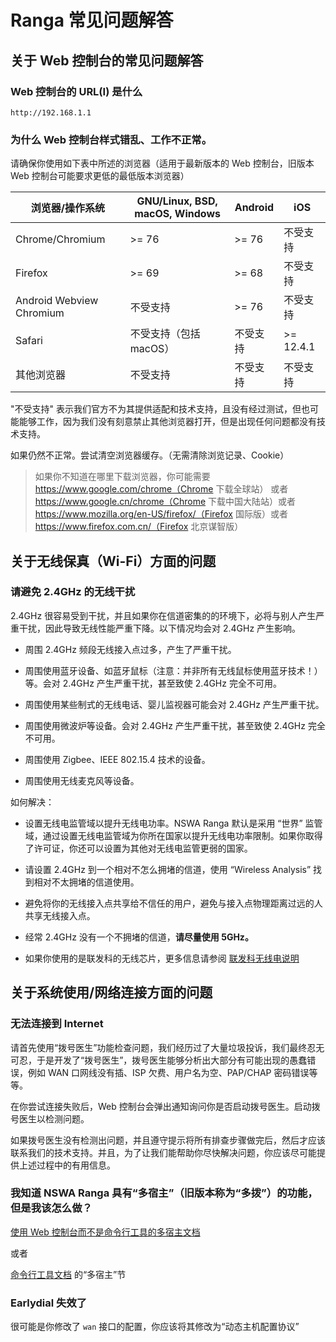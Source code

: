 # Ranga 常见问题解答

## 关于 Web 控制台的常见问题解答

### Web 控制台的 URL(I) 是什么

```
http://192.168.1.1
```

### 为什么 Web 控制台样式错乱、工作不正常。

请确保你使用如下表中所述的浏览器（适用于最新版本的 Web 控制台，旧版本 Web 控制台可能要求更低的最低版本浏览器）

浏览器/操作系统|GNU/Linux, BSD, macOS, Windows|Android|iOS
-|-|-|-
Chrome/Chromium|>= 76|>= 76|不受支持
Firefox|>= 69|>= 68|不受支持
Android Webview Chromium|不受支持|>= 76|不受支持
Safari|不受支持（包括 macOS）|不受支持|>= 12.4.1
其他浏览器|不受支持|不受支持|不受支持

"不受支持" 表示我们官方不为其提供适配和技术支持，且没有经过测试，但也可能能够工作，因为我们没有刻意禁止其他浏览器打开，但是出现任何问题都没有技术支持。

如果仍然不正常。尝试清空浏览器缓存。（无需清除浏览记录、Cookie）

> 如果你不知道在哪里下载浏览器，你可能需要 https://www.google.com/chrome（Chrome 下载全球站） 或者 https://www.google.cn/chrome（Chrome 下载中国大陆站）或者 https://www.mozilla.org/en-US/firefox/（Firefox 国际版）或者 https://www.firefox.com.cn/（Firefox 北京谋智版）

## 关于无线保真（Wi-Fi）方面的问题

### 请避免 2.4GHz 的无线干扰

2.4GHz 很容易受到干扰，并且如果你在信道密集的的环境下，必将与别人产生严重干扰，因此导致无线性能严重下降。以下情况均会对 2.4GHz 产生影响。

- 周围 2.4GHz 频段无线接入点过多，产生了严重干扰。

- 周围使用蓝牙设备、如蓝牙鼠标（注意：并非所有无线鼠标使用蓝牙技术！）等。会对 2.4GHz 产生严重干扰，甚至致使 2.4GHz 完全不可用。

- 周围使用某些制式的无线电话、婴儿监视器可能会对 2.4GHz 产生严重干扰。

- 周围使用微波炉等设备。会对 2.4GHz 产生严重干扰，甚至致使 2.4GHz 完全不可用。

- 周围使用 Zigbee、IEEE 802.15.4 技术的设备。

- 周围使用无线麦克风等设备。

如何解决：

- 设置无线电监管域以提升无线电功率。NSWA Ranga 默认是采用 “世界” 监管域，通过设置无线电监管域为你所在国家以提升无线电功率限制。如果你取得了许可证，你还可以设置为其他对无线电监管更弱的国家。

- 请设置 2.4GHz 到一个相对不怎么拥堵的信道，使用 “Wireless Analysis” 找到相对不太拥堵的信道使用。

- 避免将你的无线接入点共享给不信任的用户，避免与接入点物理距离过远的人共享无线接入点。

- 经常 2.4GHz 没有一个不拥堵的信道，**请尽量使用 5GHz。**

- 如果你使用的是联发科的无线芯片，更多信息请参阅 [联发科无线电说明](mtk-radio.html)

## 关于系统使用/网络连接方面的问题

### 无法连接到 Internet

请首先使用“拨号医生”功能检查问题，我们经历过了大量垃圾投诉，我们最终忍无可忍，于是开发了“拨号医生”，拨号医生能够分析出大部分有可能出现的愚蠢错误，例如 WAN 口网线没有插、ISP 欠费、用户名为空、PAP/CHAP 密码错误等等。

在你尝试连接失败后，Web 控制台会弹出通知询问你是否启动拨号医生。启动拨号医生以检测问题。

如果拨号医生没有检测出问题，并且遵守提示将所有排查步骤做完后，然后才应该联系我们的技术支持。并且，为了让我们能帮助你尽快解决问题，你应该尽可能提供上述过程中的有用信息。

### 我知道 NSWA Ranga 具有“多宿主”（旧版本称为“多拨”）的功能，但是我该怎么做？

[使用 Web 控制台而不是命令行工具的多宿主文档](euman-mwan.html)

或者

[命令行工具文档](intro-cmdline.html) 的“多宿主”节

### Earlydial 失效了

很可能是你修改了 `wan` 接口的配置，你应该将其修改为“动态主机配置协议”
